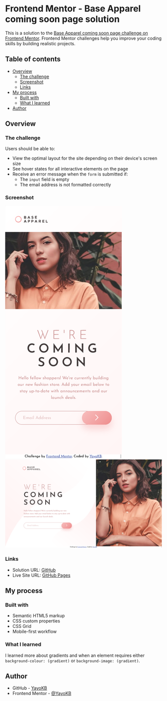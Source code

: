 # Frontend Mentor - Base Apparel coming soon page solution

This is a solution to the [Base Apparel coming soon page challenge on Frontend Mentor](https://www.frontendmentor.io/challenges/base-apparel-coming-soon-page-5d46b47f8db8a7063f9331a0). Frontend Mentor challenges help you improve your coding skills by building realistic projects.

## Table of contents

- [Overview](#overview)
  - [The challenge](#the-challenge)
  - [Screenshot](#screenshot)
  - [Links](#links)
- [My process](#my-process)
  - [Built with](#built-with)
  - [What I learned](#what-i-learned)
- [Author](#author)

## Overview

### The challenge

Users should be able to:

- View the optimal layout for the site depending on their device's screen size
- See hover states for all interactive elements on the page
- Receive an error message when the `form` is submitted if:
  - The `input` field is empty
  - The email address is not formatted correctly

### Screenshot

![](./screenshot-mobile.jpg) ![](./screenshot.jpg)

### Links

- Solution URL: [GitHub](https://github.com/YayoKB/fem-base-apparel-coming-soon-page)
- Live Site URL: [GitHub Pages](https://yayokb.github.io/fem-base-apparel-coming-soon-page)

## My process

### Built with

- Semantic HTML5 markup
- CSS custom properties
- CSS Grid
- Mobile-first workflow

### What I learned

I learned more about gradients and when an element requires either `background-colour: (gradient)` or `background-image: (gradient)`.

## Author

- GitHub - [YayoKB](https://github.com/YayoKB)
- Frontend Mentor - [@YayoKB](https://www.frontendmentor.io/profile/YayoKB)
